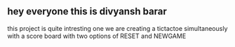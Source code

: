 ## hey everyone this is divyansh barar
this project is quite intresting one 
we are creating a tictactoe simultaneously with a score board 
with two options of RESET and NEWGAME
